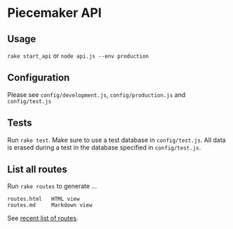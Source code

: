 # Piecemaker API
 
##  Usage
```rake start_api``` or ```node api.js --env production```

## Configuration
Please see ```config/development.js```, ```config/production.js``` and ```config/test.js```

## Tests
Run ```rake test```. Make sure to use a test database in ```config/test.js```. All data is erased during a test in the database specified in ```config/test.js```.

## List all routes
Run ```rake routes``` to generate ...

```
routes.html   HTML view
routes.md     Markdown view
```

See [recent list of routes](https://github.com/fjenett/piecemaker2/blob/master/api2/routes.md).